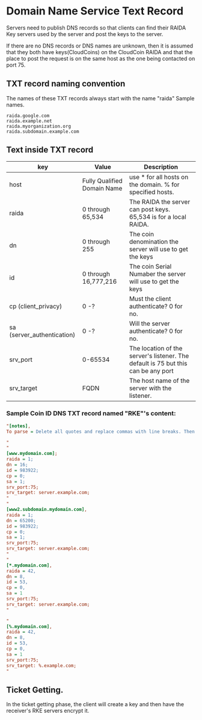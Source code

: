 # Domain Name Service Text Record 

Servers need to publish DNS records so that clients can find their RAIDA Key servers used by the server and post the keys to the server. 

If there are no DNS records or DNS names are unknown, then it is assumed that they both have keys(CloudCoins) on the CloudCoin RAIDA and that the place to post the request is on the same host as the one being contacted on port 75. 

## TXT record naming convention
The names of these TXT records always start with the name "raida"
Sample names. 
```
raida.google.com
raida.example.net
raida.myorganization.org
raida.subdomain.example.com
```
## Text inside TXT record


key | Value | Description
---|---|---
host | Fully Qualified Domain Name | use * for all hosts on the domain. % for specified hosts. 
raida | 0 through 65,534 | The RAIDA the server can post keys. 65,534 is for a local RAIDA.
dn | 0 through 255 | The coin denomination the server will use to get the keys
id | 0 through 16,777,216 | The coin Serial Numaber the server will use to get the keys
cp (client_privacy) | 0 -? | Must the client authenticate? 0 for no. 
sa (server_authentication) | 0 -? | Will the server authenticate? 0 for no. 
srv_port | 0-65534 | The location of the server's listener. The default is 75 but this can be any port
srv_target | FQDN | The host name of the server with the listener. 




### Sample Coin ID DNS TXT record named "RKE"'s content:
```ini
"[notes],
To parse = Delete all quotes and replace commas with line breaks. Then treat as .ini file;

"
"
[www.mydomain.com];
raida = 1;
dn = 16;
id = 983922;
cp = 0;
sa = 1;
srv_port:75;
srv_target: server.example.com;
"
"
[www2.subdomain.mydomain.com],
raida = 1;
dn = 65200;
id = 983922;
cp = 0;
sa = 1;
srv_port:75;
srv_target: server.example.com;
"
"
[*.mydomain.com],
raida = 42,
dn = 8,
id = 53,
cp = 0,
sa = 1
srv_port:75;
srv_target: server.example.com;
"

"
[%.mydomain.com],
raida = 42,
dn = 8,
id = 53,
cp = 0,
sa = 1
srv_port:75;
srv_target: %.example.com;
"
```



<!--
In the example above, the key receivers is advertising that it has shared secrets (coins) with the RAIDA IDs of 1, 2, 17 and 65023.  The client will then need to ask the Guardians for host records for the locations of these RAIDA. And the client may need to get coins to talk to these RAIDA. 

### Sample Indvidual DNS TXT record named "RKE"'s content:
```
"r0=RKE.secure.com 89828293 30000 " "r1=RKE.secure.com 89828293 30000 " "r2=RKE.secure.com 89828293 30000 " "r3=RKE.secure.com 89828293 30000 " "r4=RKE.secure.com 89828293 30000 " "r5=RKE.secure.com 89828293 30000 ""r6=RKE.secure.com 89828293 30000 " "r7=RKE.secure.com 89828293 30000 " "r8=RKE.secure.com 89828293 30000 " "r9=RKE.secure.com 89828293 30000 " "r10=RKE.secure.com 89828293 30000 " "r11=RKE.secure.com 89828293 30000 "
```
Here the receiver supports 12 RKE servers and they all encrypt with key number 89,828,293 and use port 30,000.

Sample Anonymous DNS TXT record named "RKE"'s content:
```
"anonymous=ok"
```
 ### It is also possible to mix them:
 ```
 "1" "r0=RKE.secure.com 89828293 30000 " "anonymous=ok"
 ```

## Client Receiver Resolution
1. The client will lookup the receivers RKE TXT record using a call to DNS. 
2. The client then parse the TXT file.
3. The client will decide on a strategy of which RKE servers to use.
4. The client resolves the IP addresses of the RKE servers (if needed). 
-->

## Ticket Getting. 
In the ticket getting phase, the client will create a key and then have the receiver's RKE servers encrypt it. 

